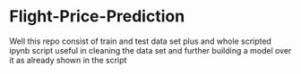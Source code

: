 # Flight-Price-Prediction
Well this repo consist  of train and test data set plus and whole scripted ipynb script useful in cleaning the data set and further building a model over it as already shown in the script
